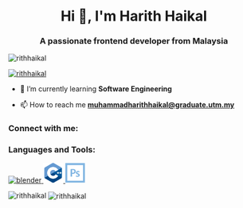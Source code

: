 <h1 align="center">Hi 👋, I'm Harith Haikal</h1>
<h3 align="center">A passionate frontend developer from Malaysia</h3>

<p align="left"> <img src="https://komarev.com/ghpvc/?username=rithhaikal&label=Profile%20views&color=0e75b6&style=flat" alt="rithhaikal" /> </p>

<p align="left"> <a href="https://github.com/ryo-ma/github-profile-trophy"><img src="https://github-profile-trophy.vercel.app/?username=rithhaikal" alt="rithhaikal" /></a> </p>

- 🌱 I’m currently learning **Software Engineering**

- 📫 How to reach me **muhammadharithhaikal@graduate.utm.my**

<h3 align="left">Connect with me:</h3>
<p align="left">
</p>

<h3 align="left">Languages and Tools:</h3>
<p align="left"> <a href="https://www.blender.org/" target="_blank" rel="noreferrer"> <img src="https://download.blender.org/branding/community/blender_community_badge_white.svg" alt="blender" width="40" height="40"/> </a> <a href="https://www.w3schools.com/cpp/" target="_blank" rel="noreferrer"> <img src="https://raw.githubusercontent.com/devicons/devicon/master/icons/cplusplus/cplusplus-original.svg" alt="cplusplus" width="40" height="40"/> </a> <a href="https://www.photoshop.com/en" target="_blank" rel="noreferrer"> <img src="https://raw.githubusercontent.com/devicons/devicon/master/icons/photoshop/photoshop-line.svg" alt="photoshop" width="40" height="40"/> </a> </p>

<p><img align="left" src="https://github-readme-stats.vercel.app/api/top-langs?username=rithhaikal&show_icons=true&locale=en&layout=compact" alt="rithhaikal" /></p>

<p>&nbsp;<img align="center" src="https://github-readme-stats.vercel.app/api?username=rithhaikal&show_icons=true&locale=en" alt="rithhaikal" /></p>
